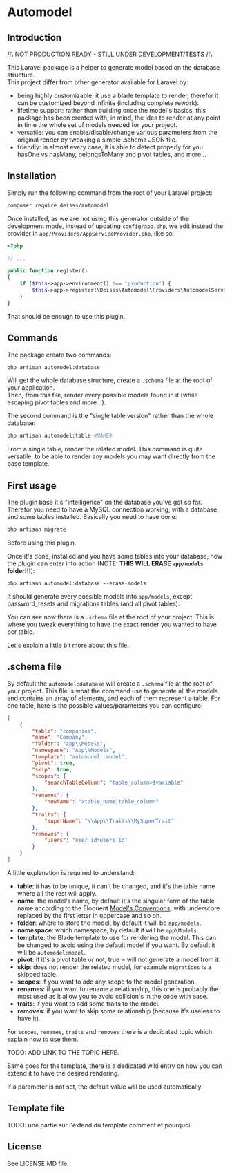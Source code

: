 # Automodel



## Introduction

/!\ NOT PRODUCTION READY - STILL UNDER DEVELOPMENT/TESTS /!\

This Laravel package is a helper to generate model based on the database
structure.  
This project differ from other generator available for Laravel by:
  * being highly customizable: it use a blade template to render, therefor
  it can be customized beyond infinite (including complete rework).
  * lifetime support: rather than building once the model's basics, this package
  has been created with, in mind, the idea to render at any point in time
  the whole set of models needed for your project.
  * versatile: you can enable/disable/change various parameters from
  the original render by tweaking a simple .schema JSON file.
  * friendly: in almost every case, it is able to detect properly for you
  hasOne vs hasMany, belongsToMany and pivot tables, and more...



## Installation

Simply run the following command from the root of your Laravel project:
```bash
composer require deisss/automodel
```
Once installed, as we are not using this generator outside of the
development mode, instead of updating ```config/app.php```,
we edit instead the provider in ```app/Providers/AppServiceProvider.php```, like so:

```php
<?php

// ...

public function register()
{
    if ($this->app->environment() !== 'production') {
        $this->app->register(\Deisss\Automodel\Providers\AutomodelServiceProvider::class);
    }
}
```
That should be enough to use this plugin.



## Commands

The package create two commands:
```bash
php artisan automodel:database
```
Will get the whole database structure, create a ```.schema``` file at the root of your
application.  
Then, from this file, render every possible models found in it (while escaping pivot
tables and more...).  

The second command is the "single table version" rather than the whole database:

```bash
php artisan automodel:table #NAME#
```
From a single table, render the related model. This command is quite versatile, to be
able to render any models you may want directly from the base template.




## First usage

The plugin base it's "intelligence" on the database you've got so far. Therefor you need
to have a MySQL connection working, with a database and some tables installed.
Basically you need to have done:
```bash
php artisan migrate
```
Before using this plugin.

Once it's done, installed and you have some tables into your database, now the plugin can
enter into action (NOTE: **THIS WILL ERASE ```app/models``` folder!!!**):
```
php artisan automodel:database --erase-models
```
It should generate every possible models into ```app/models```, except password_resets and
 migrations tables (and all pivot tables).

You can see now there is a ```.schema``` file at the root of your project. This is
where you tweak everything to have the exact render you wanted to have per table.

Let's explain a little bit more about this file.



## .schema file

By default the ```automodel:database``` will create a ```.schema``` file at the root of
your project. This file is what the command use to generate all the models
and contains an array of elements, and each of them represent a table.
For one table, here is the possible values/parameters you can configure:
```json
[
    {
        "table": "companies",
        "name": "Company",
        "folder": "app\\Models",
        "namespace": "App\\Models",
        "template": "automodel::model",
        "pivot": true,
        "skip": true,
        "scopes": {
            "searchTableColumn": "table_column>$variable"
        },
        "renames": {
            "newName": ">table_name|table_column"
        },
        "traits": {
            "superName": "\\App\\Traits\\MySuperTrait"
        },
        "removes": {
            "users": "user_id>users|id"
        }
    }
]
```

A little explanation is required to understand:

  * **table**: it has to be unique, it can't be changed, and it's the table
  name where all the rest will apply.
  * **name**: the model's name, by default it's the singular form of the table name
  according to the Eloquent [Model's Conventions](https://laravel.com/docs/5.4/eloquent#eloquent-model-conventions),
  with underscore replaced by the first letter in uppercase and so on.
  * **folder**: where to store the model, by default it will be ```app/models```.
  * **namespace**: which namespace, by default it will be ```app\Models```.
  * **template**: the Blade template to use for rendering the model. This can
  be changed to avoid using the default model if you want. By default it will be ```automodel:model```.
  * **pivot**: if it's a pivot table or not, true = will not generate a model from it.
  * **skip**: does not render the related model, for example ```migrations``` is a skipped table.
  * **scopes**: if you want to add any scope to the model generation.
  * **renames**: if you want to rename a relationship, this one is probably the most used as it
  allow you to avoid collision's in the code with ease.
  * **traits**: if you want to add some traits to the model.
  * **removes**: if you want to skip some relationship (because it's useless to have it).

For ```scopes```, ```renames```, ```traits``` and ```removes``` there is a dedicated topic which
explain how to use them.

TODO: ADD LINK TO THE TOPIC HERE.

Same goes for the template, there is a dedicated wiki entry on how you can extend it to have the
desired rendering.


If a parameter is not set, the default value will be used automatically.


## Template file

TODO: une partie sur l'extend du template comment et pourquoi



## License

See LICENSE.MD file.
